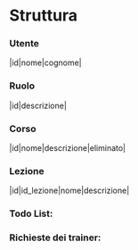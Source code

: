 # Struttura

### Utente
|id|nome|cognome|

### Ruolo
|id|descrizione|

### Corso
|id|nome|descrizione|eliminato|

### Lezione
|id|id_lezione|nome|descrizione|




### Todo List:


### Richieste dei trainer: